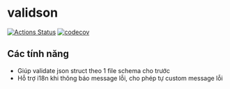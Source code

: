 # validson

[![Actions Status](https://github.com/ducnt114/validson/workflows/Go/badge.svg)](https://github.com/ducnt114/validson/actions)
[![codecov](https://codecov.io/gh/ducnt114/validson/branch/master/graph/badge.svg)](https://codecov.io/gh/ducnt114/validson)

## Các tính năng

- Giúp validate json struct theo 1 file schema cho trước
- Hỗ trợ i18n khi thông báo message lỗi, cho phép tự custom message lỗi